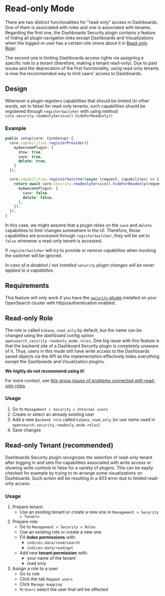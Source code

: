 # Read-only Mode

There are two distinct functionalities for "read-only" access in Dashboards. One of them is associated with roles and one is associated with tenants. Regarding the first one, the Dashboards Security plugin contains a feature of hiding all plugin navigation links except Dashboards and Visualizations when the logged-in user has a certain role (more about it in [Read-only Role](#read-only-role)).

The second one is limiting Dashboards access rights via assigning a specific role to a tenant (therefore, making a tenant read-only). Due to past issues and the deprecation of the first functionality, using read-only tenants is now the recommended way to limit users' access to Dashboards.

## Design

Whenever a plugin registers capabilities that should be limited (in other words, set to false) for read-only tenants, such capabilities should be registered through `registerSwitcher` with using method `core.security.readonlyService().hideForReadonly()`

### Example

```ts
public setup(core: CoreSetup) {
  core.capabilities.registerProvider({
    myAwesomePlugin: {
      show: true,
      save: true,
      delete: true,
    }
  });

  core.capabilities.registerSwitcher(async (request, capabilites) => {
    return await core.security.readonlyService().hideForReadonly(request, capabilites, {
      myAwesomePlugin: {
        save: false,
        delete: false,
      },
    });
  });
}
```

In this case, we might assume that a plugin relies on the `save` and `delete` capabilities to limit changes somewhere in the UI. Therefore, those capabilities are processed through `registerSwitcher`, they will be set to `false` whenever a read-only tenant is accessed.

If `registerSwitcher` will try to provide or remove capabilites when invoking the switcher will be ignored.

*In case of a disabled / not installed `security` plugin changes will be never applied to a capabilites.*

## Requirements

This feature will only work if you have the [`security` plugin](https://github.com/opensearch-project/security) installed on your OpenSearch cluster with https/authentication enabled.

## Read-only Role

The role is called `kibana_read_only` by default, but the name can be changed using the dashboard config option `opensearch_security.readonly_mode.roles`. One big issue with this feature is that the backend site of a Dashboard Security plugin is completely unaware of it. Thus, users in this mode still have write access to the Dashboards saved objects via the API as the implementation effectively hides everything except the Dashboards and Visualization plugins.

**We highly do not recommend using it!**

For more context, see [this group issues of problems connected with read-only roles](https://github.com/opensearch-project/security/issues/2701).

### Usage

1. Go to `Management > Security > Internal users`
2. Create or select an already existing user
3. Add a new `Backend role` called `kibana_read_only` (or use name used in `opensearch_security.readonly_mode.roles`)
4. Save changes

## Read-only Tenant (recommended)

Dashboards Security plugin recognizes the selection of read-only tenant after logging in and sets the capabilities associated with write access or showing write controls to false for a variety of plugins. This can be easily checked for example by trying to re-arrange some visualizations on Dashboards. Such action will be resulting in a 403 error due to limited read-only access.

### Usage

1. Prepare tenant:
    * Use an existing tenant or create a new one in `Management > Security > Tenants`
2. Prepare role:
    * Go to `Management > Security > Roles`
    * Use an existing role or create a new one
    * Fill **index permissions** with:
        * `indices:data/read/search`
        * `indices:data/read/get`
    * Add new **tenant permission** with:
        * your name of the tenant
        * read only
3. Assign a role to a user:
    * Go to role
    * Click the tab `Mapped users`
    * Click `Manage mapping`
    * In `Users` select the user that will be affected
